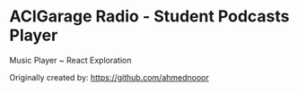 # ACIGarage Radio - Student Podcasts Player
Music Player ~ React Exploration


Originally created by:
https://github.com/ahmednooor


